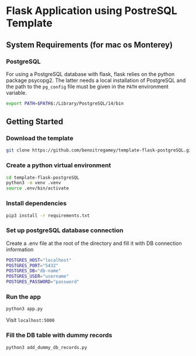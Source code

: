 # Flask Application using PostreSQL Template

## System Requirements (for mac os Monterey)
### PostgreSQL
For using a PostgreSQL database with flask, flask relies on the python package psycopg2. The latter needs a local installation of 
PostgreSQL and the path to the `pg_config` file must be given in the `PATH` environment variable.

```bash
export PATH=$PATH$:/Library/PostgreSQL/14/bin
```

## Getting Started
### Download the template
```bash
git clone https://github.com/benoitregamey/template-flask-postgreSQL.git
```

### Create a python virtual environment
```bash
cd template-flask-postgreSQL
python3 -m venv .venv
source .env/bin/activate
```

### Install dependencies
```bash
pip3 install -r requirements.txt
```

### Set up postgreSQL database connection
Create a .env file at the root of the directory and fill it with DB connection information
```bash
POSTGRES_HOST="localhost"
POSTGRES_PORT="5432"
POSTGRES_DB="db-name"
POSTGRES_USER="username"
POSTGRES_PASSWORD="password"
```

### Run the app
```bash
python3 app.py
```
Visit `localhost:5000`

### Fill the DB table with dummy records
```bash
python3 add_dummy_db_records.py
```
